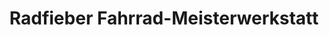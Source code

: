 ---
title: "Radfieber Fahrrad-Meisterwerkstatt"
url: /koeln/radfieber-fahrrad-meisterwerkstatt/
shop: Fahrrad
---